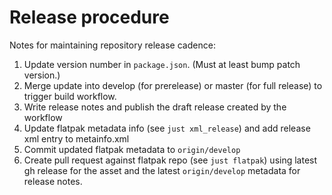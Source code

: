 # Release procedure

Notes for maintaining repository release cadence:

1. Update version number in `package.json`. (Must at least bump patch version.)
2. Merge update into develop (for prerelease) or master (for full release) to trigger build workflow.
3. Write release notes and publish the draft release created by the workflow
4. Update flatpak metadata info (see `just xml_release`) and add release xml entry to metainfo.xml
5. Commit updated flatpak metadata to `origin/develop`
6. Create pull request against flatpak repo (see `just flatpak`) using latest gh release for the asset and the latest `origin/develop` metadata for release notes.
